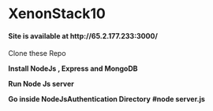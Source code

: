 # XenonStack10
<h4> Site is available at http://65.2.177.233:3000/ </h4>

Clone these Repo

**Install NodeJs , Express and MongoDB**

**Run Node Js server**

**Go inside NodeJsAuthentication Directory**
**#node server.js**

